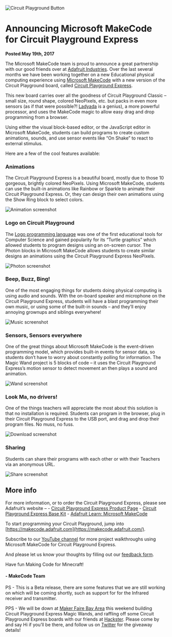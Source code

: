 ![Circuit Playground Button](/static/blog/adafruit/AdafruitCPButton.png)

# Announcing Microsoft MakeCode for Circuit Playground Express

**Posted May 19th, 2017**

The Microsoft MakeCode team is proud to announce a great partnership with our good friends over at [Adafruit Industries](https://www.adafruit.com/). Over the last several months we have been working together on a new Educational physical computing experience using [Microsoft MakeCode](https://makecode.com/) with a new version of the Circuit Playground board, called [Circuit Playground Express](https://www.adafruit.com/product/3333).

This new board carries over all the goodness of Circuit Playground Classic – small size, round shape, colored NeoPixels, etc. but packs in even more sensors (as if that were possible?! [Ladyada](https://blog.adafruit.com/2017/05/08/limor-ladyada-fried-on-the-cover-of-make-magazine-makev57/) is a genius), a more powerful processor, and uses the MakeCode magic to allow easy drag and drop programming from a browser.

Using either the visual block-based editor, or the JavaScript editor in Microsoft MakeCode, students can build programs to create custom animations, sounds, and use sensor events like “On Shake” to react to external stimulus.

Here are a few of the cool features available:

### Animations

The Circuit Playground Express is a beautiful board, mostly due to those 10 gorgeous, brightly colored NeoPixels. Using Microsoft MakeCode, students can use the built-in animations like Rainbow or Sparkle to animate their Circuit Playground Express. Or, they can design their own animations using the Show Ring block to select colors.

![Animation screenshot](/static/blog/adafruit/Animation.gif)

### Logo on Circuit Playground

The [Logo programming language](https://en.wikipedia.org/wiki/Logo_(programming_language)) was one of the first educational tools for Computer Science and gained popularity for its “Turtle graphics” which allowed students to program designs using an on-screen cursor. The Photon blocks in Microsoft MakeCode allows students to create similar designs an animations using the Circuit Playground Express NeoPixels.

![Photon screenshot](/static/blog/adafruit/Photon.gif)

### Beep, Buzz, Bing!

One of the most engaging things for students doing physical computing is using audio and sounds. With the on-board speaker and microphone on the Circuit Playground Express, students will have a blast programming their own music, or using some of the built-in sounds – and they’ll enjoy annoying grownups and siblings everywhere!

![Music screenshot](/static/blog/adafruit/Music.gif)

### Sensors, Sensors everywhere

One of the great things about Microsoft MakeCode is the event-driven programming model, which provides built-in events for sensor data, so students don’t have to worry about constantly polling for information. The Magic Wand project is 5 blocks of code – it uses the Circuit Playground Express’s motion sensor to detect movement an then plays a sound and animation.

![Wand screenshot](/static/blog/adafruit/Wand.gif)

### Look Ma, no drivers!

One of the things teachers will appreciate the most about this solution is that no installation is required. Students can program in the browser, plug in their Circuit Playground Express to the USB port, and drag and drop their program files. No muss, no fuss.

![Download screenshot](/static/blog/adafruit/Download.gif)

### Sharing

Students can share their programs with each other or with their Teachers via an anonymous URL.

![Share screenshot](/static/blog/adafruit/Share.gif)

## More info

For more information, or to order the Circuit Playground Express, please see Adafruit’s website – - [Circuit Playground Express Product Page](https://www.adafruit.com/product/3333) - [Circuit Playground Express Base Kit](https://www.adafruit.com/product/3517) - [Adafruit Learn: Microsoft MakeCode](https://learn.adafruit.com/makecode)

To start programming your Circuit Playground, jump into [https://makecode.adafruit.com](https://makecode.adafruit.com/).

Subscribe to our [YouTube channel](https://www.youtube.com/channel/UCye7YlvFUUQ1dSy0WZZ1T_Q) for more project walkthroughs using Microsoft MakeCode for Circuit Playground Express.

And please let us know your thoughts by filling out our [feedback form](https://www.research.net/r/MCcplay).

Have fun Making Code for Minecraft!

#### - MakeCode Team

PS - This is a Beta release, there are some features that we are still working on which will be coming shortly, such as support for for the Infrared receiver and transmitter.

PPS - We will be down at [Maker Faire Bay Area](http://makerfaire.com/bay-area/) this weekend building Circuit Playground Express Magic Wands, and raffling off some Circuit Playground Express boards with our friends at [Hackster](https://www.hackster.io/). Please come by and say Hi if you’ll be there, and follow us on [Twitter](https://twitter.com/MSMakeCode) for the giveaway details!